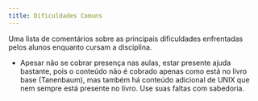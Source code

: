 ```yaml
---
title: Dificuldades Comuns
---
```


Uma lista de comentários sobre as principais dificuldades enfrentadas pelos alunos enquanto cursam a disciplina.

* Apesar não se cobrar presença nas aulas, estar presente ajuda bastante, pois o conteúdo não é cobrado apenas como está no livro base (Tanenbaum), mas também há conteúdo adicional de UNIX que nem sempre está presente no livro. Use suas faltas com sabedoria.